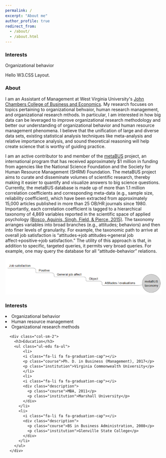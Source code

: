 ```yaml
---
permalink: /
excerpt: "About me"
author_profile: true
redirect_from: 
  - /about/
  - /about.html
---
```

<html>
<title>W3.CSS</title>
<meta name="viewport" content="width=device-width, initial-scale=1">
<link rel="stylesheet" href="https://www.w3schools.com/w3css/4/w3.css">
<body>
  

<div class="w3-cell-row">
  <div class="w3-container w3-red w3-cell">
    <p><h3>Interests</h3></p>
  <p> Organizational behavior</p>
  </div>
  <div class="w3-container w3-green w3-cell">
    <p>Hello W3.CSS Layout.</p>
  </div>
</div>

</body>
</html>

<h3>About</h3>

I am an Assistant of Management at West Virginia University's <a href="https://business.wvu.edu">John Chambers College of Business and Economics</a>. My research focuses on topics pertaining to organizational behvaior, human research management, and organizational research mthods. In particular, I am interested in how big data can be leveraged to improve organizational research methodology and better our understanding of organizational behavior and human resource management phenomena. I believe that the unification of large and diverse data sets, existing statistical analysis techniques like meta-analysis and relative importance analysis, and sound theoretical reasoning will help create science that is worthy of guiding practice.

I am an active contributor to and member of the <a href="https://metaBUS.org">metaBUS</a> project, an international program that has received approximately $1 million in funding from agencies like the National Science Foundation and the Society for Human Resource Management (SHRM) Foundation. The metaBUS project aims to curate and disseminate volumes of scientific research, thereby making it easier to quantify and visualize answers to big science questions. Currently, the metaBUS database is made up of more than 1.1 million correlation coefficients and corresponding meta-data (e.g., sample size, reliability coefficient), which have been extracted from approximately 15,000 articles published in more than 25 OB/HR journals since 1980. Importantly, each correlation coefficient is tagged to a hierarchical taxonomy of 4,869 variables reported in the scientific space of applied psychology <a href="http://dx.doi.org/10.1037/a0038047">(Bosco, Aguinis, Singh, Field, & Pierce, 2015)</a>. The taxonomy arranges variables into broad branches (e.g., attitudes; behaviors) and then into finer levels of granularity. For example, the taxonomic path to arrive at overall job satisfaction is “attitudes&#8594;job attitudes&#8594;general job affect&#8594;positive&#8594;job satisfaction.” The utility of this approach is that, in addition to specific, targeted queries, it permits very broad queries. For example, one may query the database for all “attitude-behavior” relations. 

<img src= '/images/metabusTaxonomy.PNG'>

<section>

<div class="row">      
      <div class="col-sm-2">
        <h3>Interests</h3>
        <li> Organizational behavior
        <li> Human resource management
        <li> Organizational research methods </li><div>
        
      <div class="col-sm-2">
        <h3>Education</h3>
        <ul class="ul-edu fa-ul">
            <li>
            <i class="fa-li fa fa-graduation-cap"></i>
            <p class="course">Ph. D. in Business (Management), 2017</p>
            <p class="institution">Virginia Commonwealth University</p>
            </li>
            <li>
            <i class="fa-li fa fa-graduation-cap"></i>
            <div class="description">
              <p class="course">MBA, 2011</p>
              <p class="institution">Marshall University</p>
            </div>
          </li>
          <li>
            <i class="fa-li fa fa-graduation-cap"></i>
            <div class="description">
              <p class="course">BS in Business Administration, 2008</p>
              <p class="institution">Glenville State College</p>
            </div>
          </li>
        </ul>
      </div>

